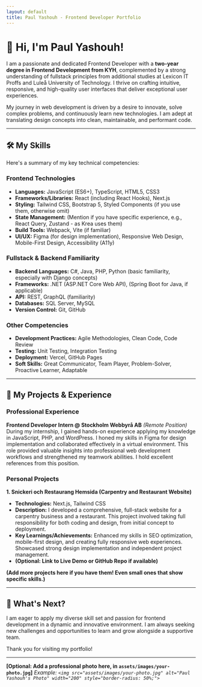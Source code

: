 ```yaml
---
layout: default
title: Paul Yashouh - Frontend Developer Portfolio
---
```


# 👋 Hi, I'm Paul Yashouh!

I am a passionate and dedicated Frontend Developer with a **two-year degree in Frontend Development from KYH**, complemented by a strong understanding of fullstack principles from additional studies at Lexicon IT Proffs and Luleå University of Technology. I thrive on crafting intuitive, responsive, and high-quality user interfaces that deliver exceptional user experiences.

My journey in web development is driven by a desire to innovate, solve complex problems, and continuously learn new technologies. I am adept at translating design concepts into clean, maintainable, and performant code.

---

## 🛠️ My Skills

Here's a summary of my key technical competencies:

### Frontend Technologies
* **Languages:** JavaScript (ES6+), TypeScript, HTML5, CSS3
* **Frameworks/Libraries:** React (including React Hooks), Next.js
* **Styling:** Tailwind CSS, Bootstrap 5, Styled Components (if you use them, otherwise omit)
* **State Management:** (Mention if you have specific experience, e.g., React Query, Zustand - as Krea uses them)
* **Build Tools:** Webpack, Vite (if familiar)
* **UI/UX:** Figma (for design implementation), Responsive Web Design, Mobile-First Design, Accessibility (A11y)

### Fullstack & Backend Familiarity
* **Backend Languages:** C#, Java, PHP, Python (basic familiarity, especially with Django concepts)
* **Frameworks:** .NET (ASP.NET Core Web API), (Spring Boot for Java, if applicable)
* **API:** REST, GraphQL (familiarity)
* **Databases:** SQL Server, MySQL
* **Version Control:** Git, GitHub

### Other Competencies
* **Development Practices:** Agile Methodologies, Clean Code, Code Review
* **Testing:** Unit Testing, Integration Testing
* **Deployment:** Vercel, GitHub Pages
* **Soft Skills:** Great Communicator, Team Player, Problem-Solver, Proactive Learner, Adaptable

---

## 🚀 My Projects & Experience

### Professional Experience

**Frontend Developer Intern @ Stockholm Webbyrå AB**
*(Remote Position)*
During my internship, I gained hands-on experience applying my knowledge in JavaScript, PHP, and WordPress. I honed my skills in Figma for design implementation and collaborated effectively in a virtual environment. This role provided valuable insights into professional web development workflows and strengthened my teamwork abilities. I hold excellent references from this position.

### Personal Projects

**1. Snickeri och Restaurang Hemsida (Carpentry and Restaurant Website)**
* **Technologies:** Next.js, Tailwind CSS
* **Description:** I developed a comprehensive, full-stack website for a carpentry business and a restaurant. This project involved taking full responsibility for both coding and design, from initial concept to deployment.
* **Key Learnings/Achievements:** Enhanced my skills in SEO optimization, mobile-first design, and creating fully responsive web experiences. Showcased strong design implementation and independent project management.
* **(Optional: Link to Live Demo or GitHub Repo if available)**

**(Add more projects here if you have them! Even small ones that show specific skills.)**

---

## 🎯 What's Next?

I am eager to apply my diverse skill set and passion for frontend development in a dynamic and innovative environment. I am always seeking new challenges and opportunities to learn and grow alongside a supportive team.

Thank you for visiting my portfolio!

---

**[Optional: Add a professional photo here, in `assets/images/your-photo.jpg`]**
*Example: `<img src="assets/images/your-photo.jpg" alt="Paul Yashouh's Photo" width="200" style="border-radius: 50%;">`*
